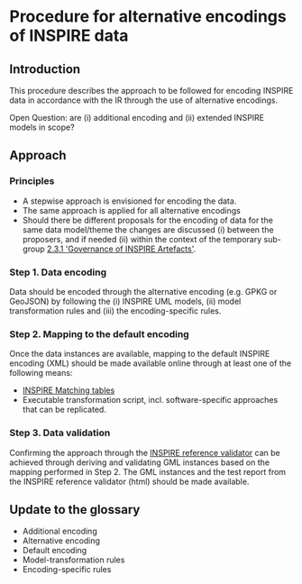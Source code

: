 # Procedure for alternative encodings of INSPIRE data

## Introduction
This procedure describes the approach to be followed for encoding INSPIRE data in accordance with the IR through the use of alternative encodings.

Open Question: are (i) additional encoding and (ii) extended INSPIRE models in scope? 

## Approach

### Principles
- A stepwise approach is envisioned for encoding the data. 
- The same approach is applied for all alternative encodings
- Should there be different proposals for the encoding of data for the same data model/theme the changes are discussed (i) between the proposers, and if needed (ii) within the context of the temporary sub-group [2.3.1 'Governance of INSPIRE Artefacts'](https://webgate.ec.europa.eu/fpfis/wikis/display/InspireMIG/Action+2.3+Simplification+of+INSPIRE+implementation).

### Step 1. Data encoding
Data should be encoded through the alternative encoding (e.g. GPKG or GeoJSON) by following the (i) INSPIRE UML models, (ii) model transformation rules and (iii) the encoding-specific rules.

### Step 2. Mapping to the default encoding
Once the data instances are available, mapping to the default INSPIRE encoding (XML) should be made available online through at least one of the following means:
- [INSPIRE Matching tables](https://inspire.ec.europa.eu/data-model/approved/r4618-ir/mapping/)
- Executable transformation script, incl. software-specific approaches that can be replicated.

### Step 3. Data validation
Confirming the approach through the [INSPIRE reference validator](https://inspire.ec.europa.eu/validator/) can be achieved through deriving and validating GML instances based on the mapping performed in Step 2. The GML instances and the test report from the INSPIRE reference validator (html) should be made available.


## Update to the glossary
- Additional encoding
- Alternative encoding
- Default encoding
- Model-transformation rules
- Encoding-specific rules
